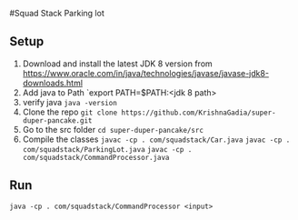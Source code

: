 #Squad Stack Parking lot
## Setup
1. Download and install the latest JDK 8 version from 
https://www.oracle.com/in/java/technologies/javase/javase-jdk8-downloads.html
2. Add java to Path
`export PATH=$PATH:<jdk 8 path>
3. verify java
`java -version`
4. Clone the repo
`git clone https://github.com/KrishnaGadia/super-duper-pancake.git`
5. Go to the src folder
`cd super-duper-pancake/src`
6. Compile the classes
`javac -cp . com/squadstack/Car.java` 
`javac -cp . com/squadstack/ParkingLot.java` 
`javac -cp . com/squadstack/CommandProcessor.java` 
## Run
`java -cp . com/squadstack/CommandProcessor <input>`
